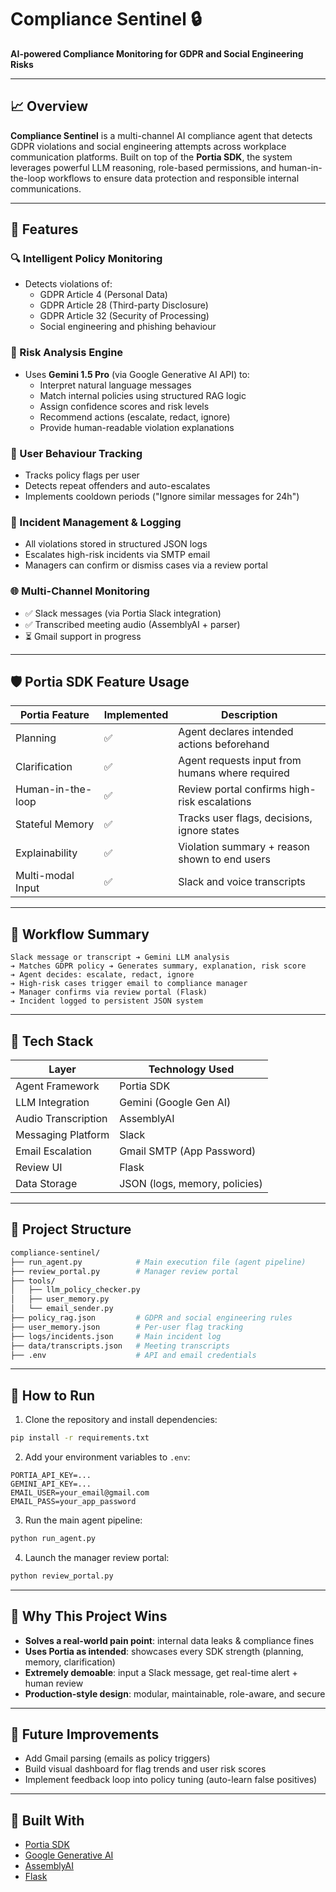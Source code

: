 # Compliance Sentinel 🔒

**AI-powered Compliance Monitoring for GDPR and Social Engineering Risks**

---

## 📈 Overview

**Compliance Sentinel** is a multi-channel AI compliance agent that detects GDPR violations and social engineering attempts across workplace communication platforms. Built on top of the **Portia SDK**, the system leverages powerful LLM reasoning, role-based permissions, and human-in-the-loop workflows to ensure data protection and responsible internal communications.

---

## 📄 Features

### 🔍 Intelligent Policy Monitoring
- Detects violations of:
  - GDPR Article 4 (Personal Data)
  - GDPR Article 28 (Third-party Disclosure)
  - GDPR Article 32 (Security of Processing)
  - Social engineering and phishing behaviour

### 🧠 Risk Analysis Engine
- Uses **Gemini 1.5 Pro** (via Google Generative AI API) to:
  - Interpret natural language messages
  - Match internal policies using structured RAG logic
  - Assign confidence scores and risk levels
  - Recommend actions (escalate, redact, ignore)
  - Provide human-readable violation explanations

### 🧳️ User Behaviour Tracking
- Tracks policy flags per user
- Detects repeat offenders and auto-escalates
- Implements cooldown periods ("Ignore similar messages for 24h")

### 🔧 Incident Management & Logging
- All violations stored in structured JSON logs
- Escalates high-risk incidents via SMTP email
- Managers can confirm or dismiss cases via a review portal

### 🌐 Multi-Channel Monitoring
- ✅ Slack messages (via Portia Slack integration)
- ✅ Transcribed meeting audio (AssemblyAI + parser)
- ⏳ Gmail support in progress

---

## 🛡️ Portia SDK Feature Usage

| Portia Feature         | Implemented | Description                                      |
|------------------------|-------------|--------------------------------------------------|
| Planning               | ✅           | Agent declares intended actions beforehand        |
| Clarification          | ✅           | Agent requests input from humans where required   |
| Human-in-the-loop      | ✅           | Review portal confirms high-risk escalations      |
| Stateful Memory        | ✅           | Tracks user flags, decisions, ignore states       |
| Explainability         | ✅           | Violation summary + reason shown to end users     |
| Multi-modal Input      | ✅           | Slack and voice transcripts                       |

---

## 🚀 Workflow Summary

```plaintext
Slack message or transcript ➔ Gemini LLM analysis
➔ Matches GDPR policy ➔ Generates summary, explanation, risk score
➔ Agent decides: escalate, redact, ignore
➔ High-risk cases trigger email to compliance manager
➔ Manager confirms via review portal (Flask)
➔ Incident logged to persistent JSON system
```

---

## 🧱 Tech Stack

| Layer                 | Technology Used              |
|----------------------|------------------------------|
| Agent Framework      | Portia SDK                   |
| LLM Integration      | Gemini (Google Gen AI)       |
| Audio Transcription  | AssemblyAI                   |
| Messaging Platform   | Slack                        |
| Email Escalation     | Gmail SMTP (App Password)    |
| Review UI            | Flask                        |
| Data Storage         | JSON (logs, memory, policies)|

---

## 📂 Project Structure

```bash
compliance-sentinel/
├── run_agent.py            # Main execution file (agent pipeline)
├── review_portal.py        # Manager review portal
├── tools/
│   ├── llm_policy_checker.py
│   ├── user_memory.py
│   └── email_sender.py
├── policy_rag.json         # GDPR and social engineering rules
├── user_memory.json        # Per-user flag tracking
├── logs/incidents.json     # Main incident log
├── data/transcripts.json   # Meeting transcripts
├── .env                    # API and email credentials
```

---

## 🔧 How to Run

1. Clone the repository and install dependencies:
```bash
pip install -r requirements.txt
```

2. Add your environment variables to `.env`:
```env
PORTIA_API_KEY=...
GEMINI_API_KEY=...
EMAIL_USER=your_email@gmail.com
EMAIL_PASS=your_app_password
```

3. Run the main agent pipeline:
```bash
python run_agent.py
```

4. Launch the manager review portal:
```bash
python review_portal.py
```

---

## 🌟 Why This Project Wins

- **Solves a real-world pain point**: internal data leaks & compliance fines
- **Uses Portia as intended**: showcases every SDK strength (planning, memory, clarification)
- **Extremely demoable**: input a Slack message, get real-time alert + human review
- **Production-style design**: modular, maintainable, role-aware, and secure

---

## 📝 Future Improvements
- Add Gmail parsing (emails as policy triggers)
- Build visual dashboard for flag trends and user risk scores
- Implement feedback loop into policy tuning (auto-learn false positives)

---

## 🙌 Built With
- [Portia SDK](https://github.com/portiaAI/portia-agent-examples)
- [Google Generative AI](https://ai.google.dev/)
- [AssemblyAI](https://www.assemblyai.com/)
- [Flask](https://flask.palletsprojects.com/)
